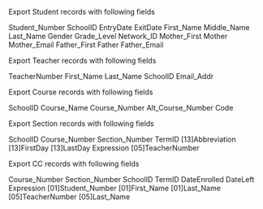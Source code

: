 
Export Student records with following fields

Student_Number
SchoolID
EntryDate
ExitDate
First_Name
Middle_Name
Last_Name
Gender
Grade_Level
Network_ID
Mother_First
Mother
Mother_Email
Father_First
Father
Father_Email

Export Teacher records with following fields

TeacherNumber
First_Name
Last_Name
SchoolID
Email_Addr

Export Course records with following fields

SchoolID
Course_Name
Course_Number
Alt_Course_Number
Code

Export Section records with following fields

SchoolID
Course_Number
Section_Number
TermID
[13]Abbreviation
[13]FirstDay
[13]LastDay
Expression
[05]TeacherNumber

Export CC records with following fields

Course_Number
Section_Number
SchoolID
TermID
DateEnrolled
DateLeft
Expression
[01]Student_Number
[01]First_Name
[01]Last_Name
[05]TeacherNumber
[05]Last_Name
